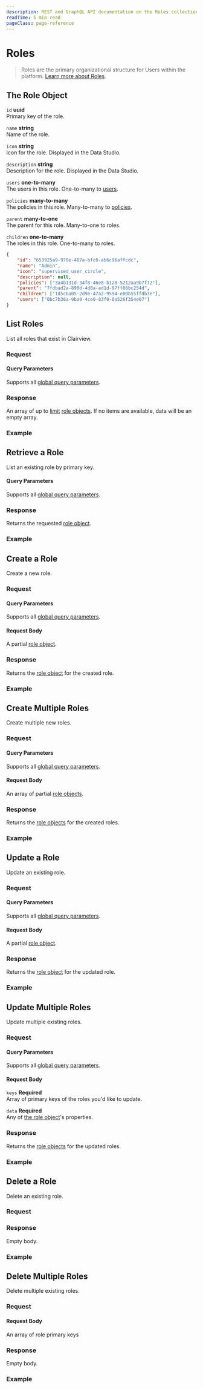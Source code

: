 ```yaml
---
description: REST and GraphQL API documentation on the Roles collection in Clairview.
readTime: 5 min read
pageClass: page-reference
---
```


# Roles

> Roles are the primary organizational structure for Users within the platform.
> [Learn more about Roles](/user-guide/overview/glossary#roles).

## The Role Object

`id` **uuid**\
Primary key of the role.

`name` **string**\
Name of the role.

`icon` **string**\
Icon for the role. Displayed in the Data Studio.

`description` **string**\
Description for the role. Displayed in the Data Studio.

`users` **one-to-many**\
The users in this role. One-to-many to [users](/reference/system/users).

`policies` **many-to-many**\
The policies in this role. Many-to-many to [policies](/reference/system/policies).

`parent` **many-to-one**\
The parent for this role. Many-to-one to roles.

`children` **one-to-many**\
The roles in this role. One-to-many to roles.

```json
{
	"id": "653925a9-970e-487a-bfc0-ab6c96affcdc",
	"name": "Admin",
	"icon": "supervised_user_circle",
	"description": null,
	"policies": ["3a4b131d-34f8-46e8-b128-5212aa9b7f72"],
	"parent": "7fdbad2a-890d-4d8a-ad1d-97ff86bc254d",
	"children": ["1d5cba05-2d9e-47a2-9594-e00b55ffdb3e"],
	"users": ["0bc7b36a-9ba9-4ce0-83f0-0a526f354e07"]
}
```

## List Roles

List all roles that exist in Clairview.

### Request

<SnippetToggler :choices="['REST', 'GraphQL', 'SDK']" group="api">
<template #rest>

`GET /roles`

`SEARCH /roles`

If using SEARCH you can provide a [query object](/reference/query) as the body of your request.

[Learn more about SEARCH ->](/reference/introduction#search-http-method)

</template>
<template #graphql>

`POST /graphql/system`

```graphql
type Query {
	roles: [clairview_roles]
}
```

</template>
<template #sdk>

```js
import { createClairview, rest, readRoles } from '@clairview/sdk';

const client = createClairview('clairview_project_url').with(rest());

const result = await client.request(readRoles(query_object));
```

</template>
</SnippetToggler>

#### Query Parameters

Supports all [global query parameters](/reference/query).

### Response

An array of up to [limit](/reference/query#limit) [role objects](#the-role-object). If no items are available, data will
be an empty array.

### Example

<SnippetToggler :choices="['REST', 'GraphQL', 'SDK']" group="api">
<template #rest>

`GET /roles`

`SEARCH /roles`

</template>
<template #graphql>

`POST /graphql/system`

```graphql
query {
	roles {
		id
		name
		users {
			email
		}
	}
}
```

</template>
<template #sdk>

```js
import { createClairview, rest, readRoles } from '@clairview/sdk';

const client = createClairview('https://clairview.example.com').with(rest());

const result = await client.request(
	readRoles({
		fields: ['*'],
	})
);
```

</template>
</SnippetToggler>

## Retrieve a Role

List an existing role by primary key.

<SnippetToggler :choices="['REST', 'GraphQL', 'SDK']" group="api">
<template #rest>

`GET /roles/:id`

</template>
<template #graphql>

`POST /graphql/system`

```graphql
type Query {
	roles_by_id(id: ID!): clairview_roles
}
```

</template>
<template #sdk>

```js
import { createClairview, rest, readRole } from '@clairview/sdk';

const client = createClairview('clairview_project_url').with(rest());

const result = await client.request(readRole(role_id, query_object));
```

</template>
</SnippetToggler>

#### Query Parameters

Supports all [global query parameters](/reference/query).

### Response

Returns the requested [role object](#the-role-object).

### Example

<SnippetToggler :choices="['REST', 'GraphQL', 'SDK']" group="api">
<template #rest>

`GET /roles/b4cb3b64-8580-4ad9-a099-eade6da24302`

</template>
<template #graphql>

`POST /graphql/system`

```graphql
query {
	roles_by_id(id: 2) {
		id
		name
		users {
			email
		}
	}
}
```

</template>
<template #sdk>

```js
import { createClairview, rest, readRole } from '@clairview/sdk';

const client = createClairview('https://clairview.example.com').with(rest());

const result = await client.request(
	readRole('39a178f6-d4d6-40e1-b0e7-ec6daaac8747', {
		fields: ['*'],
	})
);
```

</template>
</SnippetToggler>

## Create a Role

Create a new role.

### Request

<SnippetToggler :choices="['REST', 'GraphQL', 'SDK']" group="api">
<template #rest>

`POST /roles`

Provide a [role object](#the-role-object) as the body of your request.

</template>
<template #graphql>

`POST /graphql/system`

```graphql
type Mutation {
	create_roles_item(data: create_clairview_roles_input!): clairview_roles
}
```

</template>
<template #sdk>

```js
import { createClairview, rest, createRole } from '@clairview/sdk';

const client = createClairview('clairview_project_url').with(rest());

const result = await client.request(createRole(role_object));
```

</template>
</SnippetToggler>

#### Query Parameters

Supports all [global query parameters](/reference/query).

#### Request Body

A partial [role object](#the-role-object).

### Response

Returns the [role object](#the-role-object) for the created role.

### Example

<SnippetToggler :choices="['REST', 'GraphQL', 'SDK']" group="api">
<template #rest>

`POST /roles`

```json
{
	"name": "Interns",
	"icon": "verified_user",
	"description": null
}
```

</template>
<template #graphql>

`POST /graphql/system`

```graphql
mutation {
	create_roles_item(
		data: { name: "Interns", icon: "verified_user", description: null }
	) {
		id
		name
		users {
			email
		}
	}
}
```

</template>
<template #sdk>

```js
import { createClairview, rest, createRole } from '@clairview/sdk';

const client = createClairview('https://clairview.example.com').with(rest());

const result = await client.request(
	createRole({
		name: 'Interns',
		icon: 'verified_user',
		description: null
	})
);
```

</template>
</SnippetToggler>

## Create Multiple Roles

Create multiple new roles.

### Request

<SnippetToggler :choices="['REST', 'GraphQL', 'SDK']" group="api">
<template #rest>

`POST /roles`

Provide an array of [role objects](#the-role-object) as the body of your request.

</template>
<template #graphql>

`POST /graphql/system`

```graphql
type Mutation {
	create_roles_items(data: [create_clairview_roles_input!]!): [clairview_roles]
}
```

</template>
<template #sdk>

```js
import { createClairview, rest, createRoles } from '@clairview/sdk';

const client = createClairview('clairview_project_url').with(rest());

const result = await client.request(createRoles(role_object_array));
```

</template>
</SnippetToggler>

#### Query Parameters

Supports all [global query parameters](/reference/query).

#### Request Body

An array of partial [role objects](#the-role-object).

### Response

Returns the [role objects](#the-role-object) for the created roles.

### Example

<SnippetToggler :choices="['REST', 'GraphQL', 'SDK']" group="api">
<template #rest>

`POST /roles`

```json
[
	{
		"name": "Interns",
		"icon": "verified_user",
		"description": null
	},
	{
		"name": "Customers",
		"icon": "person",
		"description": null
	}
]
```

</template>
<template #graphql>

`POST /graphql/system`

```graphql
mutation {
	create_roles_items(
		data: [
			{ name: "Interns", icon: "verified_user", description: null }
			{ name: "Customers", icon: "person", description: null }
		]
	) {
		id
		name
		users {
			email
		}
	}
}
```

</template>
<template #sdk>

```js
import { createClairview, rest, createRoles } from '@clairview/sdk';

const client = createClairview('https://clairview.example.com').with(rest());

const result = await client.request(
	createRoles([
		{
			name: 'Interns',
			icon: 'verified_user',
			description: null
		},
		{
			name: 'Customers',
			icon: 'person',
			description: null
		},
	])
);
```

</template>
</SnippetToggler>

## Update a Role

Update an existing role.

### Request

<SnippetToggler :choices="['REST', 'GraphQL', 'SDK']" group="api">
<template #rest>

`PATCH /roles/:id`

Provide a partial [role object](#the-role-object) as the body of your request.

</template>
<template #graphql>

`POST /graphql/system`

```graphql
type Mutation {
	update_roles_item(id: ID!, data: update_clairview_roles_input): clairview_roles
}
```

</template>
<template #sdk>

```js
import { createClairview, rest, updateRole } from '@clairview/sdk';

const client = createClairview('clairview_project_url').with(rest());

const result = await client.request(updateRole(role_id, partial_role_object));
```

</template>
</SnippetToggler>

#### Query Parameters

Supports all [global query parameters](/reference/query).

#### Request Body

A partial [role object](#the-role-object).

### Response

Returns the [role object](#the-role-object) for the updated role.

### Example

<SnippetToggler :choices="['REST', 'GraphQL', 'SDK']" group="api">
<template #rest>

`PATCH /roles/c86c2761-65d3-43c3-897f-6f74ad6a5bd7`

```json
{
	"icon": "attractions"
}
```

</template>
<template #graphql>

`POST /graphql/system`

```graphql
mutation {
	update_roles_item(id: "c86c2761-65d3-43c3-897f-6f74ad6a5bd7", data: { icon: "attractions" }) {
		id
		name
		users {
			email
		}
	}
}
```

</template>
<template #sdk>

```js
import { createClairview, rest, updateRole } from '@clairview/sdk';

const client = createClairview('https://clairview.example.com').with(rest());

const result = await client.request(
	updateRole('a262a7f6-9ed4-423d-8cd2-3ee3b2d2a658', {
		icon: "attractions",
	})
);
```

</template>
</SnippetToggler>

## Update Multiple Roles

Update multiple existing roles.

### Request

<SnippetToggler :choices="['REST', 'GraphQL', 'SDK']" group="api">
<template #rest>

`PATCH /roles`

```json
{
	"keys": role_id_array,
	"data": partial_role_object
}
```

</template>
<template #graphql>

`POST /graphql/system`

```graphql
type Mutation {
	update_roles_items(ids: [ID!]!, data: update_clairview_roles_input): [clairview_roles]
}
```

</template>
<template #sdk>

```js
import { createClairview, rest, updateRoles } from '@clairview/sdk';

const client = createClairview('clairview_project_url').with(rest());

const result = await client.request(updateRoles(role_id_array, partial_role_object));
```

</template>
</SnippetToggler>

#### Query Parameters

Supports all [global query parameters](/reference/query).

#### Request Body

`keys` **Required**\
Array of primary keys of the roles you'd like to update.

`data` **Required**\
Any of [the role object](#the-role-object)'s properties.

### Response

Returns the [role objects](#the-role-object) for the updated roles.

### Example

<SnippetToggler :choices="['REST', 'GraphQL', 'SDK']" group="api">
<template #rest>

`PATCH /roles`

```json
{
	"keys": ["c86c2761-65d3-43c3-897f-6f74ad6a5bd7", "6fc3d5d3-a37b-4da8-a2f4-ed62ad5abe03"],
	"data": {
		"icon": "attractions"
	}
}
```

</template>
<template #graphql>

`POST /graphql/system`

```graphql
mutation {
	update_roles_items(
		ids: ["c86c2761-65d3-43c3-897f-6f74ad6a5bd7", "6fc3d5d3-a37b-4da8-a2f4-ed62ad5abe03"]
		data: { icon: "attractions" }
	) {
		id
		name
		users {
			email
		}
	}
}
```

</template>
<template #sdk>

```js
import { createClairview, rest, updateRoles } from '@clairview/sdk';

const client = createClairview('https://clairview.example.com').with(rest());

const result = await client.request(
	updateRoles(['a262a7f6-9ed4-423d-8cd2-3ee3b2d2a658', '1792dc2c-6142-4723-ae40-698d082ddc5e'], {
		icon: "attractions"
	})
);
```

</template>
</SnippetToggler>

## Delete a Role

Delete an existing role.

### Request

<SnippetToggler :choices="['REST', 'GraphQL', 'SDK']" group="api">
<template #rest>

`DELETE /roles/:id`

</template>
<template #graphql>

`POST /graphql/system`

```graphql
type Mutation {
	delete_roles_item(id: ID!): delete_one
}
```

</template>
<template #sdk>

```js
import { createClairview, rest, deleteRole } from '@clairview/sdk';

const client = createClairview('clairview_project_url').with(rest());

const result = await client.request(deleteRole(role_id));
```

</template>
</SnippetToggler>

### Response

Empty body.

### Example

<SnippetToggler :choices="['REST', 'GraphQL', 'SDK']" group="api">
<template #rest>

`DELETE /roles/c86c2761-65d3-43c3-897f-6f74ad6a5bd7`

</template>
<template #graphql>

`POST /graphql/system`

```graphql
mutation {
	delete_roles_item(id: "c86c2761-65d3-43c3-897f-6f74ad6a5bd7") {
		id
	}
}
```

</template>
<template #sdk>

```js
import { createClairview, rest, deleteRole } from '@clairview/sdk';

const client = createClairview('https://clairview.example.com').with(rest());

const result = await client.request(deleteRole('1792dc2c-6142-4723-ae40-698d082ddc5e'));
```

</template>
</SnippetToggler>

## Delete Multiple Roles

Delete multiple existing roles.

### Request

<SnippetToggler :choices="['REST', 'GraphQL', 'SDK']" group="api">
<template #rest>

`DELETE /roles`

Provide an array of role IDs as the body of your request.

</template>
<template #graphql>

`POST /graphql/system`

```graphql
type Mutation {
	delete_roles_items(ids: [ID!]!): delete_many
}
```

</template>
<template #sdk>

```js
import { createClairview, rest, deleteRoles } from '@clairview/sdk';

const client = createClairview('https://clairview.example.com').with(rest());

const result = await client.request(deleteRoles(role_id_array));
```

</template>
</SnippetToggler>

#### Request Body

An array of role primary keys

### Response

Empty body.

### Example

<SnippetToggler :choices="['REST', 'GraphQL', 'SDK']" group="api">
<template #rest>

`DELETE /roles`

```json
["653925a9-970e-487a-bfc0-ab6c96affcdc", "c86c2761-65d3-43c3-897f-6f74ad6a5bd7"]
```

</template>
<template #graphql>

`POST /graphql/system`

```graphql
mutation {
	delete_roles_items(ids: ["653925a9-970e-487a-bfc0-ab6c96affcdc", "c86c2761-65d3-43c3-897f-6f74ad6a5bd7"]) {
		ids
	}
}
```

</template>
<template #sdk>

```js
import { createClairview, rest, deleteRoles } from '@clairview/sdk';

const client = createClairview('https://clairview.example.com').with(rest());

const result = await client.request(
	deleteRoles(['a262a7f6-9ed4-423d-8cd2-3ee3b2d2a658', '1792dc2c-6142-4723-ae40-698d082ddc5e'])
);
```

</template>
</SnippetToggler>
